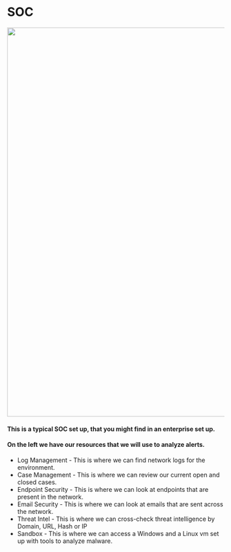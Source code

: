 # SOC

<img src="https://github.com/user-attachments/assets/f9c26a4d-13e7-4945-a526-ee048414803b" width="900"><br>
#### This is a typical SOC set up, that you might find in an enterprise set up.
#### On the left we have our resources that we will use to analyze alerts.
- Log Management - This is where we can find network logs for the environment.
- Case Management - This is where we can review our current open and closed cases.
- Endpoint Security - This is where we can look at endpoints that are present in the network.
- Email Security - This is where we can look at emails that are sent across the network.
- Threat Intel - This is where we can cross-check threat intelligence by Domain, URL, Hash or IP
- Sandbox - This is where we can access a Windows and a Linux vm set up with tools to analyze malware.
